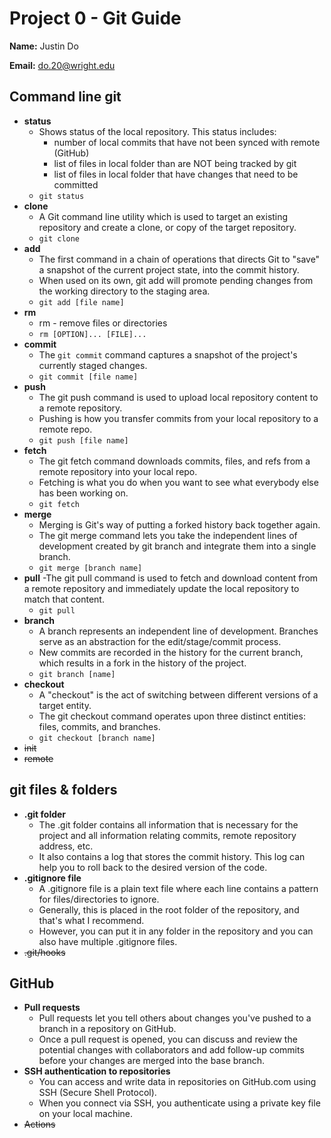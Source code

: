 # Project 0 - Git Guide

**Name:** Justin Do  

**Email:** do.20@wright.edu

## Command line git

- **status**
  - Shows status of the local repository. This status includes:
    - number of local commits that have not been synced with remote (GitHub)
    - list of files in local folder than are NOT being tracked by git
    - list of files in local folder that have changes that need to be committed
  - `git status`
- **clone**
  - A Git command line utility which is used to target an existing repository and create a clone, or copy of the target repository.
  - `git clone`
- **add**
  - The first command in a chain of operations that directs Git to "save" a snapshot of the current project state, into the commit history. 
  - When used on its own, git add will promote pending changes from the working directory to the staging area.
  - `git add [file name]`
- **rm**
  - rm - remove files or directories
  - `rm [OPTION]... [FILE]...`
- **commit**
  - The `git commit` command captures a snapshot of the project's currently staged changes. 
  - `git commit [file name]`
- **push**
  - The git push command is used to upload local repository content to a remote repository.
  - Pushing is how you transfer commits from your local repository to a remote repo. 
  - `git push [file name]`
- **fetch**
  - The git fetch command downloads commits, files, and refs from a remote repository into your local repo. 
  - Fetching is what you do when you want to see what everybody else has been working on. 
  - `git fetch`
- **merge**
  - Merging is Git's way of putting a forked history back together again. 
  - The git merge command lets you take the independent lines of development created by git branch and integrate them into a single branch.
  - `git merge [branch name]`
- **pull**
  -The git pull command is used to fetch and download content from a remote repository and immediately update the local repository to match that content. 
  - `git pull`
- **branch**
  - A branch represents an independent line of development. Branches serve as an abstraction for the edit/stage/commit process.
  - New commits are recorded in the history for the current branch, which results in a fork in the history of the project.
  - `git branch [name]`
- **checkout**
  - A "checkout" is the act of switching between different versions of a target entity. 
  - The git checkout command operates upon three distinct entities: files, commits, and branches. 
  - `git checkout [branch name]`
- ~~init~~
- ~~remote~~

## git files & folders

- **.git folder**
  - The .git folder contains all information that is necessary for the project and all information relating commits, remote repository address, etc.
  - It also contains a log that stores the commit history. This log can help you to roll back to the desired version of the code.
- **.gitignore file**
  - A .gitignore file is a plain text file where each line contains a pattern for files/directories to ignore. 
  - Generally, this is placed in the root folder of the repository, and that's what I recommend. 
  - However, you can put it in any folder in the repository and you can also have multiple .gitignore files.
- ~~.git/hooks~~

## GitHub

- **Pull requests**
  - Pull requests let you tell others about changes you've pushed to a branch in a repository on GitHub. 
  - Once a pull request is opened, you can discuss and review the potential changes with collaborators and add follow-up commits before your changes are merged into the base branch.
- **SSH authentication to repositories**
  - You can access and write data in repositories on GitHub.com using SSH (Secure Shell Protocol). 
  - When you connect via SSH, you authenticate using a private key file on your local machine.
- ~~Actions~~
